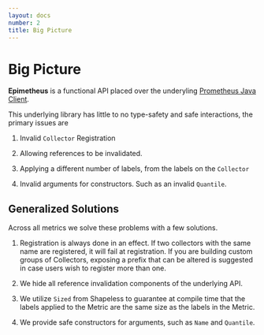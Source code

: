 ```yaml
---
layout: docs
number: 2
title: Big Picture
---
```


# Big Picture

**Epimetheus** is a functional API placed over the underyling [Prometheus Java Client](https://github.com/prometheus/client_java).

This underlying library has little to no type-safety and safe interactions, the primary issues are

1. Invalid `Collector` Registration

2. Allowing references to be invalidated.

3. Applying a different number of labels, from the labels on the `Collector`

4. Invalid arguments for constructors. Such as an invalid `Quantile`.

## Generalized Solutions

Across all metrics we solve these problems with a few solutions.

1. Registration is always done in an effect. If two collectors with the same name are registered, it will
fail at registration. If you are building custom groups of Collectors, exposing a prefix that can be altered
is suggested in case users wish to register more than one.

2. We hide all reference invalidation components of the underlying API.

3. We utilize `Sized` from Shapeless to guarantee at compile time that the labels applied to the Metric
are the same size as the labels in the Metric.

4. We provide safe constructors for arguments, such as `Name` and `Quantile`.
